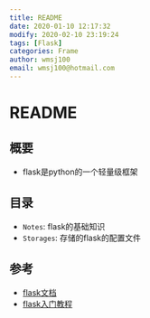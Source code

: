 ```yaml
---
title: README
date: 2020-01-10 12:17:32
modify: 2020-02-10 23:19:24 
tags: [Flask]
categories: Frame
author: wmsj100
email: wmsj100@hotmail.com
---
```


# README

## 概要

- flask是python的一个轻量级框架

## 目录

- `Notes`: flask的基础知识
- `Storages`: 存储的flask的配置文件

## 参考

- [flask文档](https://dormousehole.readthedocs.io/en/latest/index.html)
- [flask入门教程](http://www.pythondoc.com/flask-mega-tutorial/index.html)
